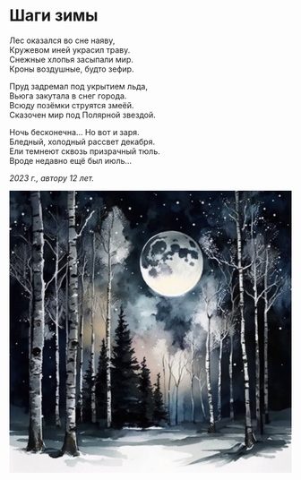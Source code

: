 # Шаги зимы

Лес оказался во сне наяву,  
Кружевом иней украсил траву.  
Снежные хлопья засыпали мир.  
Кроны воздушные, будто зефир.

Пруд задремал под укрытием льда,  
Вьюга закутала в снег города.  
Всюду позёмки струятся змеёй.  
Сказочен мир под Полярной звездой.

Ночь бесконечна... Но вот и заря.  
Бледный, холодный рассвет декабря.  
Ели темнеют сквозь призрачный тюль.  
Вроде недавно ещё был июль...

*2023 г., автору 12 лет.*

![Шаги зимы](../images/winter.jpg)
